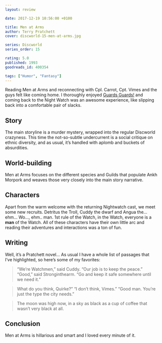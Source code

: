 ```yaml
---
layout: review

date: 2017-12-19 10:56:00 +0100

title: Men at Arms
author: Terry Pratchett
cover: discworld-15-men-at-arms.jpg

series: Discworld
series_order: 15

rating: 5.0
published: 1993
goodreads_id: 400354

tags: ["Humor", "Fantasy"]
---
```


Reading Men at Arms and reconnecting with Cpl. Carrot, Cpt. Vimes and the guys felt like coming home. I thoroughly enjoyed  [Guards Guards!]() and coming back to the Night Watch was an awesome experience, like slipping back into a comfortable pair of slacks.

<!--more-->

## Story

The main storyline is a murder mystery, wrapped into the regular Discworld crazyness. This time the not-so-subtle undercurrent is a social critique on ethnic diversity, and as usual, it’s handled with aplomb and buckets of absurdities.

## World-building

Men at Arms focuses on the different species and Guilds that populate Ankh Morpork and weaves those very closely into the main story narrative.

## Characters

Apart from the warm welcome with the returning Nightwatch cast, we meet some new recruits. Detritus the Troll, Cuddy the dwarf and Angua the… ehm… Wo…, ehm.. man. 1st rule of the Watch, in the Watch, everyone is a **man** of the Watch. All of these characters have their own little arc and reading their adventures and interactions was a ton of fun.

## Writing

Well, it’s a Pratchett novel… As usual I have a whole list of passages that I’ve highlighted, so here’s some of my favorites:

> “We’re Watchmen,” said Cuddy. “Our job is to keep the peace.”
“Good,” said Stronginthearm. “Go and keep it safe somewhere until we need it.”

> What do you think, Quirke?” “I don’t think, Vimes.” “Good man. You’re just the type the city needs.”

> The moon was high now, in a sky as black as a cup of coffee that wasn’t very black at all.

## Conclusion

Men at Arms is hillarious and smart and I loved every minute of it.
